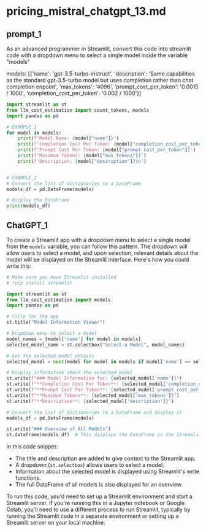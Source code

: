 
# pricing_mistral_chatgpt_13.md

## prompt_1
As an advanced programmer in Streamlit, convert this code into streamlit code with a dropdown menu to select a single model inside the variable "models"

models: [{'name': 'gpt-3.5-turbo-instruct', 'description': 'Same capabilities as the standard gpt-3.5-turbo model but uses completion rather than chat completion enpoint', 'max_tokens': '4096', 'prompt_cost_per_token': '0.0015 / 1000', 'completion_cost_per_token': '0.002 / 1000'}]

```python
import streamlit as st
from llm_cost_estimation import count_tokens, models
import pandas as pd

# EXAMPLE_1
for model in models:
    print(f'Model Name: {model["name"]}')
    print(f'Completion Cost Per Token: {model["completion_cost_per_token"]}')
    print(f'Prompt Cost Per Token: {model["prompt_cost_per_token"]}')
    print(f'Maximum Tokens: {model["max_tokens"]}')
    print(f'Description: {model["description"]}\n')


# EXAMPLE_2
# Convert the list of dictionaries to a DataFrame
models_df = pd.DataFrame(models)

# Display the DataFrame
print(models_df)

```


## ChatGPT_1

To create a Streamlit app with a dropdown menu to select a single model from the `models` variable, you can follow this pattern. The dropdown will allow users to select a model, and upon selection, relevant details about the model will be displayed on the Streamlit interface. Here's how you could write this:

```bash
# Make sure you have Streamlit installed
# !pip install streamlit
```

```python
import streamlit as st
from llm_cost_estimation import models
import pandas as pd

# Title for the app
st.title("Model Information Viewer")

# Dropdown menu to select a model
model_names = [model['name'] for model in models]
selected_model_name = st.selectbox("Select a Model", model_names)

# Get the selected model details
selected_model = next(model for model in models if model['name'] == selected_model_name)

# Display information about the selected model
st.write(f"### Model Information for: {selected_model['name']}")
st.write(f"**Completion Cost Per Token**: {selected_model['completion_cost_per_token']}")
st.write(f"**Prompt Cost Per Token**: {selected_model['prompt_cost_per_token']}")
st.write(f"**Maximum Tokens**: {selected_model['max_tokens']}")
st.write(f"**Description**: {selected_model['description']}")

# Convert the list of dictionaries to a DataFrame and display it
models_df = pd.DataFrame(models)

st.write("### Overview of All Models")
st.dataframe(models_df)  # This displays the DataFrame in the Streamlit app
```

In this code snippet:
- The title and description are added to give context to the Streamlit app.
- A dropdown (`st.selectbox`) allows users to select a model.
- Information about the selected model is displayed using Streamlit's write functions.
- The full DataFrame of all models is also displayed for an overview. 

To run this code, you'd need to set up a Streamlit environment and start a Streamlit server. If you're running this in a Jupyter notebook or Google Colab, you'll need to use a different process to run Streamlit, typically by running the Streamlit code in a separate environment or setting up a Streamlit server on your local machine.


